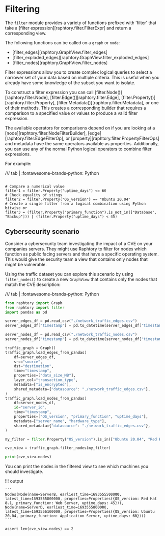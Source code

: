 # Filtering

The `filter` module provides a variety of functions prefixed with 'filter' that take a [filter expression][raphtory.filter.FilterExpr] and return a corresponding view.

The following functions can be called on a `graph` or `node`:

- [filter_edges][raphtory.GraphView.filter_edges]
- [filter_exploded_edges][raphtory.GraphView.filter_exploded_edges]
- [filter_nodes][raphtory.GraphView.filter_nodes]

Filter expressions allow you to create complex logical queries to select a narrower set of your data based on multiple criteria. This is useful when you already have some knowledge of the subset you want to isolate.

To construct a filter expression you can call [filter.Node()][raphtory.filter.Node], [filter.Edge()][raphtory.filter.Edge], [filter.Property()][raphtory.filter.Property], [filter.Metadata()][raphtory.filter.Metadata], or one of their methods. This creates a corresponding builder that requires a comparison to a specified value or values to produce a valid filter expression.

The available operators for comparisons depend on if you are looking at a [node][raphtory.filter.NodeFilterBuilder], [edge][raphtory.filter.EdgeFilterOp], or [property][raphtory.filter.PropertyFilterOps] and metadata have the same operators available as properties. Additionally, you can use any of the normal Python logical operators to combine filter expressions.

For example:

/// tab | :fontawesome-brands-python: Python

```{.python notest}

# Compare a numerical value
filter1 = filter.Property("uptime_days") <= 60
# Check equality of stings
filter2 = filter.Property("OS_version") == "Ubuntu 20.04"
# Create a single filter from a logical combination using Python bitwise or 
filter3 = (filter.Property("primary_function").is_not_in(["Database", "Backup"])) | (filter.Property("uptime_days") < 45)

```

## Cybersecurity scenario

Consider a cybersecurity team investigating the impact of a CVE on your companies servers. They might use Raphtory to filter for nodes which function as public facing servers and that have a specific operating system. This would give the security team a view that contains only nodes that might be vulnerable.

Using the traffic dataset you can explore this scenario by using `filter_nodes()` to create a new `GraphView` that contains only the nodes that match the CVE description:

/// tab | :fontawesome-brands-python: Python

```python
from raphtory import Graph
from raphtory import filter
import pandas as pd

server_edges_df = pd.read_csv("./network_traffic_edges.csv")
server_edges_df["timestamp"] = pd.to_datetime(server_edges_df["timestamp"])

server_nodes_df = pd.read_csv("./network_traffic_nodes.csv")
server_nodes_df["timestamp"] = pd.to_datetime(server_nodes_df["timestamp"])

traffic_graph = Graph()
traffic_graph.load_edges_from_pandas(
    df=server_edges_df,
    src="source",
    dst="destination",
    time="timestamp",
    properties=["data_size_MB"],
    layer_col="transaction_type",
    metadata=["is_encrypted"],
    shared_metadata={"datasource": "./network_traffic_edges.csv"},
)
traffic_graph.load_nodes_from_pandas(
    df=server_nodes_df,
    id="server_id",
    time="timestamp",
    properties=["OS_version", "primary_function", "uptime_days"],
    metadata=["server_name", "hardware_type"],
    shared_metadata={"datasource": "./network_traffic_edges.csv"},
)

my_filter = filter.Property("OS_version").is_in(["Ubuntu 20.04", "Red Hat 8.1"]) & filter.Property("primary_function").is_in(["Web Server", "Application Server"])

cve_view = traffic_graph.filter_nodes(my_filter)

print(cve_view.nodes)

```

You can print the nodes in the filtered view to see which machines you should investigate.

!!! output

    ```
    Nodes(Node(name=ServerB, earliest_time=1693555500000, latest_time=1693555800000, properties=Properties({OS_version: Red Hat 8.1, primary_function: Web Server, uptime_days: 45})), Node(name=ServerD, earliest_time=1693555800000, latest_time=1693556100000, properties=Properties({OS_version: Ubuntu 20.04, primary_function: Application Server, uptime_days: 60})))
    ```

```{.python continuation hide}
assert len(cve_view.nodes) == 2
```
